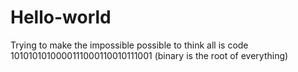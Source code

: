 # Hello-world
Trying to make the impossible possible to think all is code 1010101010000111000110010111001 (binary is the root of everything)
